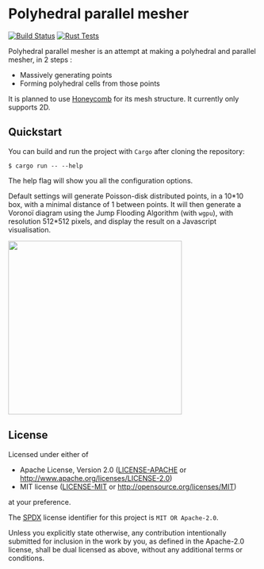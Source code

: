 # Polyhedral parallel mesher

[![Build Status](https://github.com/baldraven/blue_noise/actions/workflows/build.yml/badge.svg)](https://github.com/baldraven/blue_noise/actions/workflows/build.yml/)
[![Rust Tests](https://github.com/baldraven/blue_noise/actions/workflows/rust-test.yml/badge.svg)](https://github.com/baldraven/blue_noise/actions/workflows/rust-test.yml/)

Polyhedral parallel mesher is an attempt at making a polyhedral and parallel mesher, in 2 steps :
- Massively generating points
- Forming polyhedral cells from those points 

It is planned to use [Honeycomb](https://github.com/LIHPC-Computational-Geometry/honeycomb) for its mesh structure.
It currently only supports 2D.

## Quickstart

You can build and run the project with `Cargo` after cloning the repository:
```
$ cargo run -- --help
```
The help flag will show you all the configuration options.

Default settings will generate Poisson-disk distributed points, in a 10\*10 box, with a minimal distance of 1 between points.
It will then generate a Voronoï diagram using the Jump Flooding Algorithm (with `wgpu`), with resolution 512\*512 pixels, and display the result on a Javascript visualisation.

<p>
  <img src="https://i.imgur.com/KG1w3Dw.png" width="350" />
</p>

## License

Licensed under either of

* Apache License, Version 2.0
  ([LICENSE-APACHE](LICENSE-APACHE) or http://www.apache.org/licenses/LICENSE-2.0)
* MIT license
  ([LICENSE-MIT](LICENSE-MIT) or http://opensource.org/licenses/MIT)

at your preference.

The [SPDX](https://spdx.dev) license identifier for this project is `MIT OR Apache-2.0`.

Unless you explicitly state otherwise, any contribution intentionally submitted for inclusion in the work by you, as 
defined in the Apache-2.0 license, shall be dual licensed as above, without any additional terms or conditions.
